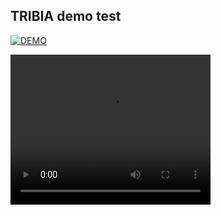 ## TRIBIA demo test

<a href="https://github.com/francescosave/TRIBIA?tab=readme-ov-file"><img alt="DEMO" src="https://img.shields.io/badge/DEMO%20-%23E34F26.svg?&style=for-the-badge"/></a>


<video src="https://github.com/francescosave/TRIBIA/blob/main/media/questions.mp4" width="320" height="240" controls></video>